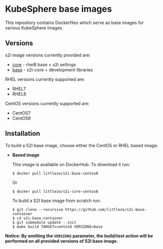KubeSphere base images
========================================

This repository contains Dockerfiles which serve as base images for various KubeSphere images.

Versions
---------------------------------
s2i image versions currently provided are:
* [core](core/README.md) - rhel8 base + s2i settings
* [base](base/README.md) - s2i-core + development libraries

RHEL versions currently supported are:
* RHEL7
* RHEL8

CentOS versions currently supported are:
* CentOS7
* CentOS8

Installation
---------------
To build a S2I base image, choose either the CentOS or RHEL based image:

*  **Based image**

    This image is available on DockerHub. To download it run:

    ```
    $ docker pull littlezo/s2i-base-centos8
    ```

    Or

    ```
    $ docker pull littlezo/s2i-core-centos8
    ```

    To build a S2I base image from scratch run:

    ```
    $ git clone --recursive https://github.com/littlezo/s2i-base-container
    $ cd s2i-base-container
    $ git submodule update --init
    $ make build TARGET=centos8 VERSIONS=base
    ```

**Notice: By omitting the `VERSIONS` parameter, the build/test action will be performed
on all provided versions of S2I base image.**


